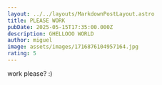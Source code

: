 ```yaml
---
layout: ../../layouts/MarkdownPostLayout.astro
title: PLEASE WORK
pubDate: 2025-05-15T17:35:00.000Z
description: GHELLOOO WORLD
author: miguel
image: assets/images/1716876104957164.jpg
rating: 5
---
```

work please? :)
